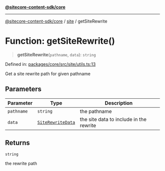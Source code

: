 [**@sitecore-content-sdk/core**](../../README.md)

***

[@sitecore-content-sdk/core](../../README.md) / [site](../README.md) / getSiteRewrite

# Function: getSiteRewrite()

> **getSiteRewrite**(`pathname`, `data`): `string`

Defined in: [packages/core/src/site/utils.ts:13](https://github.com/Sitecore/xmc-jss-dev/blob/c05a522c5533cbbabb306233de7c60e3deff8ed5/packages/core/src/site/utils.ts#L13)

Get a site rewrite path for given pathname

## Parameters

| Parameter | Type | Description |
| ------ | ------ | ------ |
| `pathname` | `string` | the pathname |
| `data` | [`SiteRewriteData`](../type-aliases/SiteRewriteData.md) | the site data to include in the rewrite |

## Returns

`string`

the rewrite path
